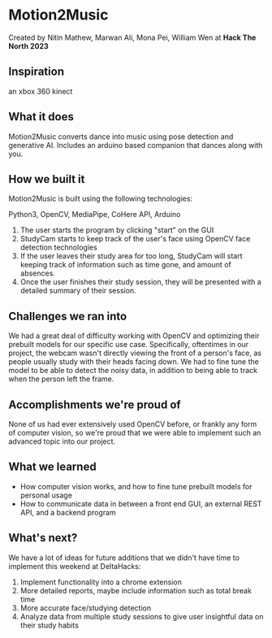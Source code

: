 # Motion2Music

Created by Nitin Mathew, Marwan Ali, Mona Pei, William Wen at  **Hack The North 2023**

## Inspiration

an xbox 360 kinect

## What it does

Motion2Music converts dance into music using pose detection and generative AI. Includes an arduino based companion that dances along with you.

## How we built it

Motion2Music is built using the following technologies:

Python3, OpenCV, MediaPipe, CoHere API, Arduino

1. The user starts the program by clicking "start" on the GUI
2. StudyCam starts to keep track of the user's face using OpenCV face detection technologies
3. If the user leaves their study area for too long, StudyCam will start keeping track of information such as time gone, and amount of absences.
4. Once the user finishes their study session, they will be presented with a detailed summary of their session.

## Challenges we ran into

We had a great deal of difficulty working with OpenCV and optimizing their prebuilt models for our specific use case. Specifically, oftentimes in our project, the webcam wasn't directly viewing the front of a person's face, as people usually study with their heads facing down. We had to fine tune the model to be able to detect the noisy data, in addition to being able to track when the person left the frame.

## Accomplishments we're proud of

None of us had ever extensively used OpenCV before, or frankly any form of computer vision, so we're proud that we were able to implement such an advanced topic into our project.

## What we learned

- How computer vision works, and how to fine tune prebuilt models for personal usage
- How to communicate data in between a front end GUI, an external REST API, and a backend program

## What's next?

We have a lot of ideas for future additions that we didn't have time to implement this weekend at DeltaHacks:

1. Implement functionality into a chrome extension
2. More detailed reports, maybe include information such as total break time
3. More accurate face/studying detection
4. Analyze data from multiple study sessions to give user insightful data on their study habits